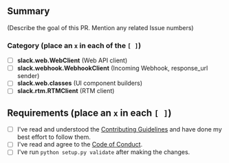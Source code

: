 ## Summary

(Describe the goal of this PR. Mention any related Issue numbers)

### Category (place an `x` in each of the `[ ]`)

- [ ] **slack.web.WebClient** (Web API client)
- [ ] **slack.webhook.WebhookClient** (Incoming Webhook, response_url sender)
- [ ] **slack.web.classes** (UI component builders)
- [ ] **slack.rtm.RTMClient** (RTM client)

## Requirements (place an `x` in each `[ ]`)

- [ ] I've read and understood the [Contributing Guidelines](https://github.com/slackapi/python-slackclient/blob/main/.github/contributing.md) and have done my best effort to follow them.
- [ ] I've read and agree to the [Code of Conduct](https://slackhq.github.io/code-of-conduct).
- [ ] I've run `python setup.py validate` after making the changes.
